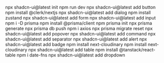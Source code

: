 npx shadcn-ui@latest init
npm run dev
npx shadcn-ui@latest add button
npm install @clerk/nextjs
npx shadcn-ui@latest add dialog
npm install zustand
npx shadcn-ui@latest add form
npx shadcn-ui@latest add input
npm i -D prisma
npm install @prisma/client
npm prisma init
npx prisma generate
npx prisma db push
npm i axios
npx prisma migrate reset
npx shadcn-ui@latest add popover
npx shadcn-ui@latest add command
npx shadcn-ui@latest add separator
npx shadcn-ui@latest add alert
npx shadcn-ui@latest add badge
npm install next-cloudinary
npm install next-cloudinary
npx shadcn-ui@latest add table
npm install @tanstack/react-table
npm i date-fns
npx shadcn-ui@latest add dropdown
